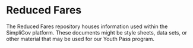 # Reduced Fares

The Reduced Fares repository houses information used within the SimpliGov platform. These documents might be style sheets, data sets, or other material that may be used for our Youth Pass program.
